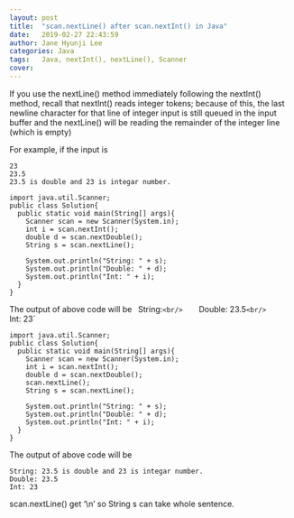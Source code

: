 ```yaml
---
layout: post
title:  "scan.nextLine() after scan.nextInt() in Java"
date:   2019-02-27 22:43:59
author: Jane Hyunji Lee
categories: Java
tags:	Java, nextInt(), nextLine(), Scanner
cover:  
---
```


If you use the nextLine() method immediately following the nextInt() method, recall that nextInt() reads integer tokens; because of this, the last newline character for that line of integer input is still queued in the input buffer and the nextLine() will be reading the remainder of the integer line (which is empty)

For example, if the input is

`23`<br/>
`23.5`<br/> 
`23.5 is double and 23 is integar number.`<br/>

```
import java.util.Scanner;
public class Solution{
  public static void main(String[] args){
    Scanner scan = new Scanner(System.in);
    int i = scan.nextInt();
    double d = scan.nextDouble();
    String s = scan.nextLine();

    System.out.println("String: " + s);
    System.out.println("Double: " + d);
    System.out.println("Int: " + i); 
  }
}
```
The output of above code will be
`
`String:`<br/>   
`Double: 23.5`<br/>   
`Int: 23`<br/>

```
import java.util.Scanner;
public class Solution{
  public static void main(String[] args){
    Scanner scan = new Scanner(System.in);
    int i = scan.nextInt();
    double d = scan.nextDouble();
    scan.nextLine();
    String s = scan.nextLine();

    System.out.println("String: " + s);
    System.out.println("Double: " + d);
    System.out.println("Int: " + i); 
  }
}
```
The output of above code will be

`String: 23.5 is double and 23 is integar number.`<br/>
`Double: 23.5`<br/>
`Int: 23`<br/>

scan.nextLine() get ‘\n’ so String s can take whole sentence.